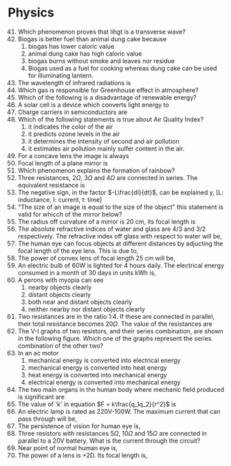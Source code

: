 # Physics 

41. Which phenomenon proves that lihgt is a transverse wave? 
42. Biogas is better fuel than animal dung cake because 
    1. biogas has lower caloric value 
    2. animal dung cake has high caloric value 
    3. biogas burns without smoke and leaves nor residue 
    4. Biogas used as a fuel for cooking whereas dung cake can be used for illuminating lantern. 
43. The wavelength of infrared radiations is 
44. Which gas is responsible for Greenhouse effect in atmosphere? 
45. Which of the following is a disadvantage of renewable energy? 
46. A solar cell is a device which converts light energy to 
47. Charge carriers in semiconductors are 
48. Which of the following statements is true about Air Quality Index? 
    1. it indicates the color of the air 
    2. it predicts ozone levels in the air 
    3. it determines the intensity of second and air pollution 
    4. it estimates air pollution mainly sulfer content in the air. 
49. For a concave lens the image is always 
50. Focal length of a plane mirror is 
51. Which phenomenon explains the formation of rainbow? 
52. Three resistances, $2\Omega$, $3\Omega$ and $4\Omega$ are connected in series. The equivalent resistance is
53. The negative sign, in the factor $-L\frac{dI}{dt}$, can be explained y, [L: inductance, I: current, t: time]
54. "The size of an image is equal to the size of the object" this statement is valid for whicch of the mirror below? 
55. The radius off curvature of a mirror is 20 cm, its focal length is 
56. The absolute refractive indices of water and glass are 4/3 and 3/2 respectively. The refractive index off glass with respect to water will be, 
57. The human eye can focus objects at different distances by adjucting the focal length of the eye lens. This is due to, 
58. The power of convex lens of focal length 25 cm will be, 
59. An electric bulb of 60W is lighted for 4 hours daily. The electrical energy consumed in a month of 30 days in units kWh is, 
60. A perons with myopia can see 
    1. nearby objects clearly 
    2. distant objects clearly
    3. both near and distant objects clearly
    4. neither nearby nor distant objects clearly 
61. Two resistances are in the ratio 1:4. If these are connected in parallel, their total resistance becomes $20\Omega$. The value of the resistances are 
62. The V-I graphs of two resistors, and their series combination, are shown in the following figure. Which one of the graphs represent the series combination of the other two? 
63. In an ac motor
    1. mechanical energy is converted into electrical energy
    2. mechanical energy is converted into heat energy 
    3. heat energy is converted into mechanical energy
    4. electrical energy is converted into mechanical energy
64. The two main organs in the human body where mechanic field produced is significant are 
65. The value of 'k' in equation $F = k\frac{q_1q_2}{r^2}$ is
66. An electric lamp is rated as 220V-100W. The maximum current that can pass through will be, 
67. The persistence of vision for human eye is, 
68. Three resistors with resistances $5\Omega$, $10\Omega$ and $15\Omega$ are connected in parallel to a 20V battery. What is the current through the circuit? 
69. Near point of normal human eye is, 
70. The power of a lens is +2D. Its focal length is, 
